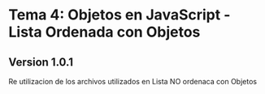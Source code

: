 # Tema 4: Objetos en JavaScript - Lista Ordenada con Objetos 
  
## Version 1.0.1  
Re utilizacion de los archivos utilizados en Lista NO ordenaca con Objetos
